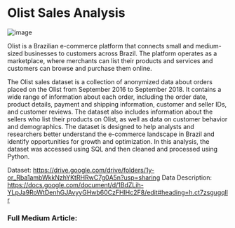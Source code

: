 # Olist Sales Analysis
![image](https://github.com/user-attachments/assets/5d175c27-86cc-494f-9647-ef3b6c544529)

Olist is a Brazilian e-commerce platform that connects small and medium-sized businesses to customers across Brazil. The platform operates as a marketplace, where merchants can list their products and services and customers can browse and purchase them online.

The Olist sales dataset is a collection of anonymized data about orders placed on the Olist from September 2016 to September 2018. It contains a wide range of information about each order, including the order date, product details, payment and shipping information, customer and seller IDs, and customer reviews. The dataset also includes information about the sellers who list their products on Olist, as well as data on customer behavior and demographics. The dataset is designed to help analysts and researchers better understand the e-commerce landscape in Brazil and identify opportunities for growth and optimization. In this analysis, the dataset was accessed using SQL and then cleaned and processed using Python. 

Dataset: https://drive.google.com/drive/folders/1y-or_Rba1ambWkkNzhYKtRHRwC7g0A5n?usp=sharing
Data Description: https://docs.google.com/document/d/1BdZLih-YLpJa9RoWtDenhGJAvyyGHwb60CzFHlHc2F8/edit#heading=h.ct7zsgugqllr

### Full Medium Article: 

